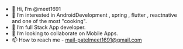 - 👋 Hi, I’m @meet1691
- 👀 I’m interested in AndroidDevelopment , spring , flutter , reactnative and one of the most "cooking".
- 🌱 I’m full Stack App developer.
- 💞️ I’m looking to collaborate on Mobile Apps.
- 📫 How to reach me - mail-patelmeet1691@gmail.com

<!---
meet1691/meet1691 is a ✨ special ✨ repository because its `README.md` (this file) appears on your GitHub profile.
You can click the Preview link to take a look at your changes.
--->
